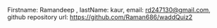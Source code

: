 Firstname: Ramandeep ,
lastName: kaur,
email: rd247130@gmail.com,
github repository url:  https://github.com/Raman686/waddQuiz2 
